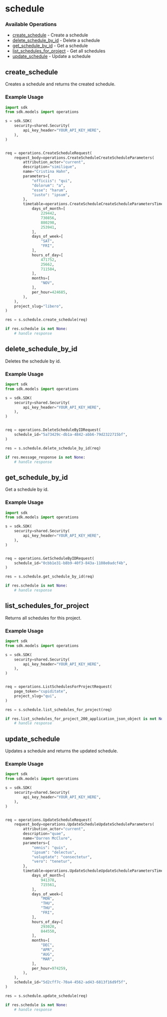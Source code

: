 # schedule

### Available Operations

* [create_schedule](#create_schedule) - Create a schedule
* [delete_schedule_by_id](#delete_schedule_by_id) - Delete a schedule
* [get_schedule_by_id](#get_schedule_by_id) - Get a schedule
* [list_schedules_for_project](#list_schedules_for_project) - Get all schedules
* [update_schedule](#update_schedule) - Update a schedule

## create_schedule

Creates a schedule and returns the created schedule.

### Example Usage

```python
import sdk
from sdk.models import operations

s = sdk.SDK(
    security=shared.Security(
        api_key_header="YOUR_API_KEY_HERE",
    ),
)


req = operations.CreateScheduleRequest(
    request_body=operations.CreateScheduleCreateScheduleParameters(
        attribution_actor="current",
        description="similique",
        name="Cristina Hahn",
        parameters={
            "officiis": "qui",
            "dolorum": "a",
            "esse": "harum",
            "iusto": "ipsum",
        },
        timetable=operations.CreateScheduleCreateScheduleParametersTimetable2(
            days_of_month=[
                229442,
                730856,
                880298,
                253941,
            ],
            days_of_week=[
                "SAT",
                "FRI",
            ],
            hours_of_day=[
                471752,
                25662,
                711584,
            ],
            months=[
                "NOV",
            ],
            per_hour=424685,
        ),
    ),
    project_slug="libero",
)

res = s.schedule.create_schedule(req)

if res.schedule is not None:
    # handle response
```

## delete_schedule_by_id

Deletes the schedule by id.

### Example Usage

```python
import sdk
from sdk.models import operations

s = sdk.SDK(
    security=shared.Security(
        api_key_header="YOUR_API_KEY_HERE",
    ),
)


req = operations.DeleteScheduleByIDRequest(
    schedule_id="5a73429c-db1a-4842-abb6-79d2322715bf",
)

res = s.schedule.delete_schedule_by_id(req)

if res.message_response is not None:
    # handle response
```

## get_schedule_by_id

Get a schedule by id.

### Example Usage

```python
import sdk
from sdk.models import operations

s = sdk.SDK(
    security=shared.Security(
        api_key_header="YOUR_API_KEY_HERE",
    ),
)


req = operations.GetScheduleByIDRequest(
    schedule_id="0cbb1e31-b8b9-40f3-843a-1108e0adcf4b",
)

res = s.schedule.get_schedule_by_id(req)

if res.schedule is not None:
    # handle response
```

## list_schedules_for_project

Returns all schedules for this project.

### Example Usage

```python
import sdk
from sdk.models import operations

s = sdk.SDK(
    security=shared.Security(
        api_key_header="YOUR_API_KEY_HERE",
    ),
)


req = operations.ListSchedulesForProjectRequest(
    page_token="cupiditate",
    project_slug="qui",
)

res = s.schedule.list_schedules_for_project(req)

if res.list_schedules_for_project_200_application_json_object is not None:
    # handle response
```

## update_schedule

Updates a schedule and returns the updated schedule.

### Example Usage

```python
import sdk
from sdk.models import operations

s = sdk.SDK(
    security=shared.Security(
        api_key_header="YOUR_API_KEY_HERE",
    ),
)


req = operations.UpdateScheduleRequest(
    request_body=operations.UpdateScheduleUpdateScheduleParameters(
        attribution_actor="current",
        description="quae",
        name="Darren McClure",
        parameters={
            "omnis": "quis",
            "ipsum": "delectus",
            "voluptate": "consectetur",
            "vero": "tenetur",
        },
        timetable=operations.UpdateScheduleUpdateScheduleParametersTimetable(
            days_of_month=[
                941378,
                715561,
            ],
            days_of_week=[
                "MON",
                "THU",
                "THU",
                "FRI",
            ],
            hours_of_day=[
                293020,
                844550,
            ],
            months=[
                "DEC",
                "APR",
                "AUG",
                "MAR",
            ],
            per_hour=974259,
        ),
    ),
    schedule_id="5d2cff7c-70a4-4562-ad43-6813f16d9f5f",
)

res = s.schedule.update_schedule(req)

if res.schedule is not None:
    # handle response
```
